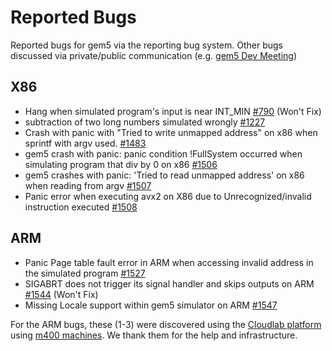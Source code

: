 # Reported Bugs

Reported bugs for gem5 via the reporting bug system. Other bugs discussed via private/public communication (e.g. [gem5 Dev Meeting](https://www.youtube.com/watch?v=hEyhXJg-rbU&t=1s))

## X86

- Hang when simulated program's input is near INT_MIN [#790](https://github.com/gem5/gem5/issues/790) (Won't Fix)
- subtraction of two long numbers simulated wrongly [#1227](https://github.com/gem5/gem5/issues/1227)
- Crash with panic with "Tried to write unmapped address" on x86 when sprintf with argv used. [#1483](https://github.com/gem5/gem5/issues/1483)
- gem5 crash with panic: panic condition !FullSystem occurred when simulating program that div by 0 on x86 [#1506](https://github.com/gem5/gem5/issues/1506)
- gem5 crashes with panic: 'Tried to read unmapped address' on x86 when reading from argv [#1507](https://github.com/gem5/gem5/issues/1507)
- Panic error when executing avx2 on X86 due to Unrecognized/invalid instruction executed [#1508](https://github.com/gem5/gem5/issues/1508)

## ARM

- Panic Page table fault error in ARM when accessing invalid address in the simulated program [#1527](https://github.com/gem5/gem5/issues/1527)
- SIGABRT does not trigger its signal handler and skips outputs on ARM [#1544](https://github.com/gem5/gem5/issues/1544) (Won't Fix)
- Missing Locale support within gem5 simulator on ARM [#1547](https://github.com/gem5/gem5/issues/1547)


For the ARM bugs, these (1-3) were discovered using the [Cloudlab platform](https://www.cloudlab.us) using [m400 machines](https://docs.cloudlab.us/hardware.html). We thank them for the help and infrastructure.
